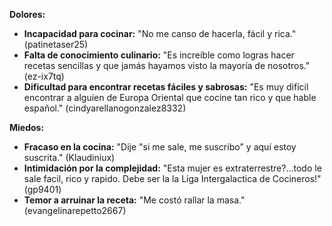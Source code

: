 **Dolores:**

* **Incapacidad para cocinar:** "No me canso de hacerla, fácil y rica." (patinetaser25)
* **Falta de conocimiento culinario:** "Es increíble como logras hacer recetas sencillas y que jamás hayamos visto la mayoría de nosotros." (ez-ix7tq)
* **Dificultad para encontrar recetas fáciles y sabrosas:** "Es muy difícil encontrar a alguien de Europa Oriental que cocine tan rico y que hable español." (cindyarellanogonzalez8332)

**Miedos:**

* **Fracaso en la cocina:** "Dije "si me sale, me suscribo" y aquí estoy suscrita." (Klaudiniux)
* **Intimidación por la complejidad:** "Esta mujer es extraterrestre?...todo le sale facil, rico y rapido. Debe ser la la Liga Intergalactica de Cocineros!" (gp9401)
* **Temor a arruinar la receta:** "Me costó rallar la masa." (evangelinarepetto2667)